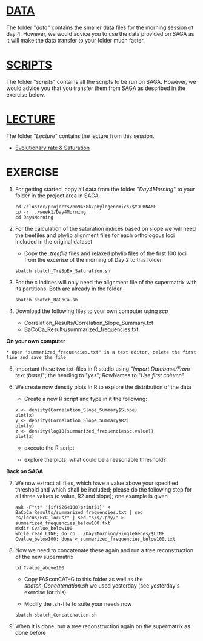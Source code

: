 # [DATA](data)
The folder "_data_" contains the smaller data files for the morning session of day 4. However, we would advice you to use the data provided on SAGA as it will make the data transfer to your folder much faster.

# [SCRIPTS](scripts)
The folder "_scripts_" contains all the scripts to be run on SAGA. However, we would advice you that you transfer them from SAGA as described in the exercise below.

# [LECTURE](Lecture)
The folder "_Lecture_" contains the lecture from this session.
* [Evolutionary rate & Saturation](https://github.com/ForBioPhylogenomics/tutorials/blob/main/week1_day4_morning/Lecture/Day4_01_EvolutionaryRateSaturation.pdf)

# EXERCISE
1. For getting started, copy all data from the folder "_Day4Morning_" to your folder in the project area in SAGA
	
	```
	cd /cluster/projects/nn9458k/phylogenomics/$YOURNAME
	cp -r ../week1/Day4Morning .
	cd Day4Morning
	```
	
2. For the calculation of the saturation indices based on slope we will need the treefiles and phylip alignment files for each orthologous loci included in the original dataset

	* Copy the _.treefile_ files and relaxed phylip files of the first 100 loci from the excerise of the morning of Day 2 to this folder
	
	```
	sbatch sbatch_TreSpEx_Saturation.sh
	```
	
3. For the c indices will only need the alignment file of the supermatrix with its partitions. Both are already in the folder.
	
	```
	sbatch sbatch_BaCoCa.sh
	```
	
4. Download the following files to your own computer using _scp_
	
	* Correlation_Results/Correlation_Slope_Summary.txt
	* BaCoCa_Results/summarized_frequencies.txt

**On your own computer**<br>

	* Open "summarized_frequencies.txt" in a text editor, delete the first line and save the file

5. Important these two txt-files in R studio using "_Import Database/From text (base)_"; the heading to "_yes_"; RowNames to "_Use first column_"

6. We create now density plots in R to explore the distribution of the data

	* Create a new R script and type in it the following:
	
	```
	x <- density(Correlation_Slope_Summary$Slope)
	plot(x)
	y <- density(Correlation_Slope_Summary$R2)
	plot(y)
	z <- density(log10(summarized_frequencies$c.value))
	plot(z)
	```
	
	* execute the R script
	
	* explore the plots, what could be a reasonable threshold?

**Back on SAGA**<br>

7. We now extract all files, which have a value above your specified threshold and which shall be included; please do the following step for all three values (c value, R2 and slope); one example is given 
	
	```
	awk -F"\t" '{if($26<100)print$1}' < BaCoCa_Results/summarized_frequencies.txt | sed "s/locus/FcC_locus/" | sed "s/$/.phy/" > summarized_frequencies_below100.txt
	mkdir Cvalue_below100
	while read LINE; do cp ../Day2Morning/SingleGenes/$LINE Cvalue_below100; done < summarized_frequencies_below100.txt
	```
	
8. Now we need to concatenate these again and run a tree reconstruction of the new supermatrix
	
	```
	cd Cvalue_above100
	```
	
	* Copy FASconCAT-G to this folder as well as the _sbatch_Concatenation.sh_ we used yesterday (see yesterday's exercise for this)
	 
	* Modify the .sh-file to suite your needs now
	
	```
	sbatch sbatch_Concatenation.sh
	```
	
9. When it is done, run a tree reconstruction again on the supermatrix as done before

